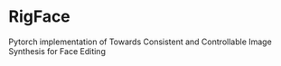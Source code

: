 # RigFace
Pytorch implementation of Towards Consistent and Controllable Image Synthesis for Face Editing
